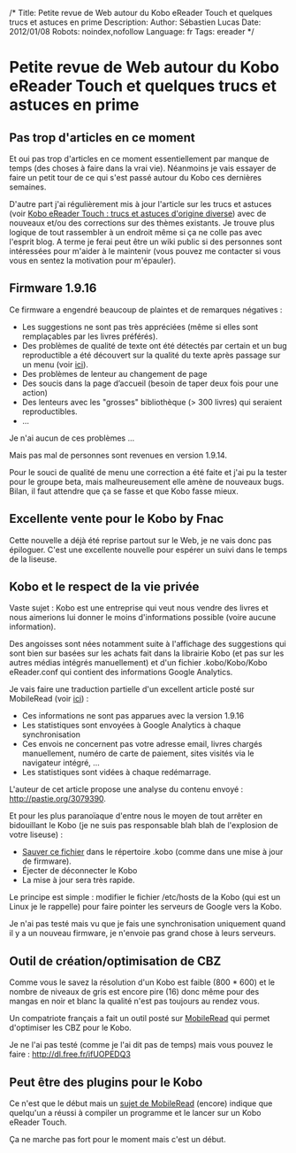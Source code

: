/*
Title: Petite revue de Web autour du Kobo eReader Touch et quelques trucs et astuces en prime
Description: 
Author: Sébastien Lucas
Date: 2012/01/08
Robots: noindex,nofollow
Language: fr
Tags: ereader
*/
# Petite revue de Web autour du Kobo eReader Touch et quelques trucs et astuces en prime

## Pas trop d'articles en ce moment
Et oui pas trop d'articles en ce moment essentiellement par manque de temps (des choses à faire dans la vrai vie). Néanmoins je vais essayer de faire un petit tour de ce qui s'est passé autour du Kobo ces dernières semaines.

D'autre part j'ai régulièrement mis à jour l'article sur les trucs et astuces (voir [Kobo eReader Touch : trucs et astuces d'origine diverse](/blog/kobo-ereader-touch-5)) avec de nouveaux et/ou des corrections sur des thèmes existants. Je trouve plus logique de tout rassembler à un endroit même si ça ne colle pas avec l'esprit blog. A terme je ferai peut être un wiki public si des personnes sont intéressées pour m'aider à le maintenir (vous pouvez me contacter si vous vous en sentez la motivation pour m'épauler).

## Firmware 1.9.16

Ce firmware a engendré beaucoup de plaintes et de remarques négatives :
* Les suggestions ne sont pas très appréciées (même si elles sont remplaçables par les livres préférés).
* Des problèmes de qualité de texte ont été détectés par certain et un bug reproductible a été découvert sur la qualité du texte après passage sur un menu (voir [ici](http://www.mobileread.com/forums/showpost.php?p=1895682&postcount=120)).
* Des problèmes de lenteur au changement de page
* Des soucis dans la page d’accueil (besoin de taper deux fois pour une action)
* Des lenteurs avec les "grosses" bibliothèque (> 300 livres) qui seraient reproductibles.
* ...

Je n'ai aucun de ces problèmes ...

Mais pas mal de personnes sont revenues en version 1.9.14.

Pour le souci de qualité de menu une correction a été faite et j'ai pu la tester pour le groupe beta, mais malheureusement elle amène de nouveaux bugs. Bilan, il faut attendre que ça se fasse et que Kobo fasse mieux.

## Excellente vente pour le Kobo by Fnac

Cette nouvelle a déjà été reprise partout sur le Web, je ne vais donc pas épiloguer. C'est une excellente nouvelle pour espérer un suivi dans le temps de la liseuse.

## Kobo et le respect de la vie privée

Vaste sujet : Kobo est une entreprise qui veut nous vendre des livres et nous aimerions lui donner le moins d'informations possible  (voire aucune information).

Des angoisses sont nées notamment suite à l'affichage des suggestions qui sont bien sur basées sur les achats fait dans la librairie Kobo (et pas sur les autres médias intégrés manuellement) et d'un fichier .kobo/Kobo/Kobo eReader.conf qui contient des informations Google Analytics.

Je vais faire une traduction partielle d'un excellent article posté sur MobileRead (voir [ici](http://www.mobileread.com/forums/showthread.php?t=162713)) :
* Ces informations ne sont pas apparues avec la version 1.9.16
* Les statistiques sont envoyées à Google Analytics à chaque synchronisation
* Ces envois ne concernent pas votre adresse email, livres chargés manuellement, numéro de carte de paiement, sites visités via le navigateur intégré, ...
* Les statistiques sont vidées à chaque redémarrage.

L'auteur de cet article propose une analyse du contenu envoyé : http://pastie.org/3079390.

Et pour les plus paranoïaque d'entre nous le moyen de tout arrêter en bidouillant le Kobo (je ne suis pas responsable blah blah de l'explosion de votre liseuse) :
* [Sauver ce fichier](http://dl.dropbox.com/u/756750/s/KoboRoot.tgz) dans le répertoire .kobo (comme dans une mise à jour de firmware).
* Éjecter de déconnecter le Kobo
* La mise à jour sera très rapide.

Le principe est simple : modifier le fichier /etc/hosts de la Kobo (qui est un Linux je le rappelle) pour faire pointer les serveurs de Google vers la Kobo.

Je n'ai pas testé mais vu que je fais une synchronisation uniquement quand il y a un nouveau firmware, je n'envoie pas grand chose à leurs serveurs.

## Outil de création/optimisation de CBZ

Comme vous le savez la résolution d'un Kobo est faible (800 * 600) et le nombre de niveaux de gris est encore pire (16) donc même pour des mangas en noir et blanc la qualité n'est pas toujours au rendez vous.

Un compatriote français a fait un outil posté sur [MobileRead](http://www.mobileread.com/forums/showthread.php?t=164411) qui permet d'optimiser les CBZ pour le Kobo.

Je ne l'ai pas testé (comme je l'ai dit pas de temps) mais vous pouvez le faire : http://dl.free.fr/ifUOPEDQ3

## Peut être des plugins pour le Kobo

Ce n'est que le début mais un [sujet de MobileRead](http://www.mobileread.com/forums/showthread.php?t=163997) (encore) indique que quelqu'un a réussi à compiler un programme et le lancer sur un Kobo eReader Touch.

Ça ne marche pas fort pour le moment mais c'est un début.

